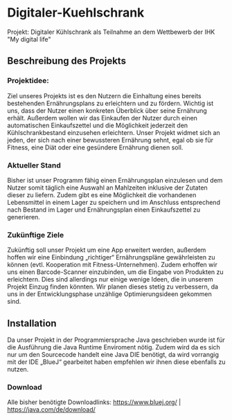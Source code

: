 # Digitaler-Kuehlschrank
Projekt: Digitaler Kühlschrank als Teilnahme an dem Wettbewerb der IHK "My digital life"

## Beschreibung des Projekts

### Projektidee:
Ziel unseres Projekts ist es den Nutzern die Einhaltung eines bereits bestehenden Ernährungsplans zu erleichtern und zu fördern. Wichtig ist uns, dass der Nutzer einen konkreten Überblick über seine Ernährung erhält. Außerdem wollen wir das Einkaufen der Nutzer durch einen automatischen Einkaufszettel und die Möglichkeit jederzeit den Kühlschrankbestand einzusehen erleichtern. Unser Projekt widmet sich an jeden, der sich nach einer bewussteren Ernährung sehnt, egal ob sie für Fitness, eine Diät oder eine gesündere Ernährung dienen soll.

### Aktueller Stand
Bisher ist unser Programm fähig einen Ernährungsplan einzulesen und dem Nutzer somit täglich eine Auswahl an Mahlzeiten inklusive der Zutaten dieser zu liefern. Zudem gibt es eine Möglichkeit die vorhandenen Lebensmittel in einem Lager zu speichern und im Anschluss entsprechend nach Bestand im Lager und Ernährungsplan einen Einkaufszettel zu generieren.

### Zukünftige Ziele
Zukünftig soll unser Projekt um eine App erweitert werden, außerdem hoffen wir eine Einbindung „richtiger“ Ernährungspläne gewährleisten zu können (evtl. Kooperation mit Fitness-Unternehmen). Zudem erhoffen wir uns einen Barcode-Scanner einzubinden, um die Eingabe von Produkten zu erleichtern. Dies sind allerdings nur einige wenige Ideen, die in unserem Projekt Einzug finden könnten. Wir planen dieses stetig zu verbessern, da uns in der Entwicklungsphase unzählige Optimierungsideen gekommen sind. 

## Installation
Da unser Projekt in der Programmiersprache Java geschrieben wurde ist für die Ausführung die Java Runtime Enviroment nötig. Zudem wird da es sich nur um den Sourcecode handelt eine Java DIE benötigt, da wird vorrangig mit der IDE „BlueJ“ gearbeitet haben empfehlen wir ihnen diese ebenfalls zu nutzen. 

### Download
Alle bisher benötigte Downloadlinks:
https://www.bluej.org/  | 
https://java.com/de/download/

